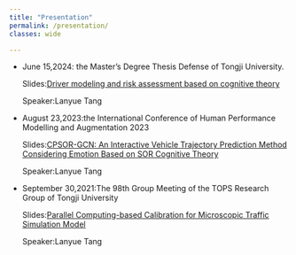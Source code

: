 ```yaml
---
title: "Presentation"
permalink: /presentation/
classes: wide

---
```

- June 15,2024: the Master’s Degree Thesis Defense of Tongji University.
  
  Slides:[Driver modeling and risk assessment based on cognitive theory
  ](/assets/ppt/TangLanyueBiyeDabianPPT.pdf)

  Speaker:Lanyue Tang
- August 23,2023:the International Conference of Human Performance Modelling and Augmentation 2023
  
  Slides:[CPSOR-GCN: An Interactive Vehicle Trajectory Prediction Method Considering Emotion Based on SOR Cognitive Theory](assets/ppt/beijingPPT.pdf)
   
  Speaker:Lanyue Tang
-   September 30,2021:The 98th Group Meeting of the TOPS Research Group of Tongji University

    Slides:[Parallel Computing-based Calibration for Microscopic Traffic Simulation Model
  ](assets/ppt/98zuhuiPPT.pdf)

    Speaker:Lanyue Tang
